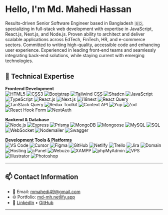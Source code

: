 # Hello, I'm Md. Mahedi Hassan

Results-driven Senior Software Engineer based in Bangladesh 🇧🇩, specializing in full-stack web development with expertise in JavaScript, React.js, Next.js, and Node.js. Proven ability to architect and deliver scalable applications across EdTech, FinTech, HR, and e-commerce sectors. Committed to writing high-quality, accessible code and enhancing user experience. Experienced in leading front-end teams and seamlessly integrating back-end solutions, while staying current with emerging technologies.

## 🚀 Technical Expertise

**Frontend Development**  
![HTML5](https://img.shields.io/badge/HTML-E34F26?style=flat&logo=html5&logoColor=white)
![CSS3](https://img.shields.io/badge/CSS-1572B6?style=flat&logo=css3&logoColor=white)
![Bootstrap](https://img.shields.io/badge/Bootstrap-7952B3?style=flat&logo=bootstrap&logoColor=white)
![Tailwind CSS](https://img.shields.io/badge/Tailwind%20CSS-06B6D4?style=flat&logo=tailwindcss&logoColor=white)
![Shadcn](https://img.shields.io/badge/Shadcn-22272B?style=flat)
![JavaScript](https://img.shields.io/badge/JavaScript-F7DF1E?style=flat&logo=javascript&logoColor=black)
![TypeScript](https://img.shields.io/badge/TypeScript-3178C6?style=flat&logo=typescript&logoColor=white)
![React.js](https://img.shields.io/badge/React.js-61DAFB?style=flat&logo=react&logoColor=black)
![Next.js](https://img.shields.io/badge/Next.js-000?style=flat&logo=nextdotjs&logoColor=white)
![i18next](https://img.shields.io/badge/i18next-26A69A?style=flat&logo=i18next&logoColor=white)
![React Query](https://img.shields.io/badge/React%20Query-FF4154?style=flat&logo=reactquery&logoColor=white)
![TanStack Query](https://img.shields.io/badge/TanStack%20Query-FF4154?style=flat&logo=reactquery&logoColor=white)
![Redux Toolkit](https://img.shields.io/badge/Redux%20Toolkit-764ABC?style=flat&logo=redux&logoColor=white)
![Context API](https://img.shields.io/badge/Context%20API-61DAFB?style=flat&logo=react&logoColor=black)
![Yup](https://img.shields.io/badge/Yup-4B32C3?style=flat)
![Zod](https://img.shields.io/badge/Zod-3178C6?style=flat)
![React Hook Form](https://img.shields.io/badge/React%20Hook%20Form-EC5990?style=flat&logo=reacthookform&logoColor=white)
![NextAuth](https://img.shields.io/badge/NextAuth.js-000?style=flat&logo=nextdotjs&logoColor=white)

**Backend & Database**  
![Node.js](https://img.shields.io/badge/Node.js-339933?style=flat&logo=nodedotjs&logoColor=white)
![Express](https://img.shields.io/badge/Express-000?style=flat&logo=express&logoColor=white)
![Prisma](https://img.shields.io/badge/Prisma-2D3748?style=flat&logo=prisma&logoColor=white)
![MongoDB](https://img.shields.io/badge/MongoDB-47A248?style=flat&logo=mongodb&logoColor=white)
![Mongoose](https://img.shields.io/badge/Mongoose-880000?style=flat&logo=mongoose&logoColor=white)
![MySQL](https://img.shields.io/badge/MySQL-4479A1?style=flat&logo=mysql&logoColor=white)
![SQL](https://img.shields.io/badge/SQL-025E8C?style=flat&logo=postgresql&logoColor=white)
![WebSocket](https://img.shields.io/badge/WebSocket-FFCA28?style=flat&logo=websocket&logoColor=black)
![Nodemailer](https://img.shields.io/badge/Nodemailer-61DAFB?style=flat&logo=mail.ru&logoColor=white)
![Swagger](https://img.shields.io/badge/Swagger-85EA2D?style=flat&logo=swagger&logoColor=black)

**Development Tools & Platforms**  
![VS Code](https://img.shields.io/badge/VS%20Code-007ACC?style=flat&logo=visualstudiocode&logoColor=white)
![Cursor](https://img.shields.io/badge/Cursor-1769E0?style=flat&logo=cursor&logoColor=white)
![Figma](https://img.shields.io/badge/Figma-F24E1E?style=flat&logo=figma&logoColor=white)
![GitHub](https://img.shields.io/badge/GitHub-181717?style=flat&logo=github&logoColor=white)
![Netlify](https://img.shields.io/badge/Netlify-00C7B7?style=flat&logo=netlify&logoColor=white)
![Trello](https://img.shields.io/badge/Trello-0052CC?style=flat&logo=trello&logoColor=white)
![Jira](https://img.shields.io/badge/Jira-0052CC?style=flat&logo=jira&logoColor=white)
![Domain](https://img.shields.io/badge/Domain-4285F4?style=flat&logo=google&logoColor=white)
![Hosting](https://img.shields.io/badge/Hosting-009688?style=flat&logo=cloud&logoColor=white)
![cPanel](https://img.shields.io/badge/cPanel-E77500?style=flat&logo=cpanel&logoColor=white)
![Webuzo](https://img.shields.io/badge/Webuzo-FB542B?style=flat&logo=webuzo&logoColor=white)
![XAMPP](https://img.shields.io/badge/XAMPP-FB7A24?style=flat&logo=xampp&logoColor=white)
![phpMyAdmin](https://img.shields.io/badge/phpMyAdmin-6C78AF?style=flat&logo=phpmyadmin&logoColor=white)
![VPS](https://img.shields.io/badge/VPS-607D8B?style=flat&logo=server&logoColor=white)
![Illustrator](https://img.shields.io/badge/Adobe%20Illustrator-FF9A00?style=flat&logo=adobeillustrator&logoColor=white)
![Photoshop](https://img.shields.io/badge/Adobe%20Photoshop-31A8FF?style=flat&logo=adobephotoshop&logoColor=white)

---

## 📫 Contact Information

- 📧 Email: [mmahedi49@gmail.com](mailto:mmahedi49@gmail.com)
- 🌐 Portfolio: [md-mh.netlify.app](https://md-mh.netlify.app)
- 🔗 [LinkedIn](https://linkedin.com/in/mdmh94) • [GitHub](https://github.com/md-mh)

---
